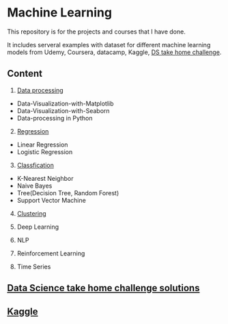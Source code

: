 # Machine Learning
This repository is for the projects and courses that I have done. 

It includes serveral examples with dataset for different machine learning models from Udemy, Coursera, datacamp, Kaggle, [DS take home challenge](https://datamasked.com/). 

## Content
1. [Data processing](https://github.com/syhwawa/Machine_Learning/tree/master/Data%20Preprocessing)
- Data-Visualization-with-Matplotlib
- Data-Visualization-with-Seaborn
- Data-processing in Python

2. [Regression](https://github.com/syhwawa/Machine_Learning/tree/master/Regression)
- Linear Regression
- Logistic Regression

3. [Classfication](https://github.com/syhwawa/Machine_Learning/tree/master/Classfication)
- K-Nearest Neighbor
- Naive Bayes
- Tree(Decision Tree, Random Forest)
- Support Vector Machine

4. [Clustering]()

5. Deep Learning

6. NLP

7. Reinforcement Learning

8. Time Series

## [Data Science take home challenge solutions](https://github.com/syhwawa/Machine_Learning/tree/master/Take%20Home%20Challenge)

## [Kaggle](https://github.com/syhwawa/Machine_Learning/tree/master/Kaggle/Titanic)
